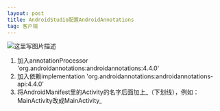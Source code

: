 ```yaml
---
layout: post
title: AndroidStudio配置AndroidAnnotations 
tag: 客户端
---
```


![这里写图片描述](https://img-blog.csdn.net/20180905101212344?watermark/2/text/aHR0cHM6Ly9ibG9nLmNzZG4ubmV0L3FxXzI3OTI4NTg1/font/5a6L5L2T/fontsize/400/fill/I0JBQkFCMA==/dissolve/70)

 1. 加入annotationProcessor 'org.androidannotations:androidannotations:4.4.0'
 2. 加入依赖implementation 'org.androidannotations:androidannotations-api:4.4.0'
 3. 将AndroidManifest里的Activity的名字后面加上\_（下划线），例如：MainActivity改成MainActivity\_